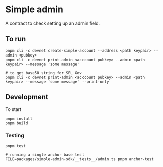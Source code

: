 # Simple admin

A contract to check setting up an admin field.

## To run

```
pnpm cli -c devnet create-simple-account --address <path keypair> --admin <pubkey>
pnpm cli -c devnet print-admin <acccount pubkey> --admin <path keypair> --message 'some message'

# to get base58 string for SPL Gov
pnpm cli -c devnet print-admin <acccount pubkey> --admin <path keypair> --message 'some message' --print-only
```

## Development

To start

```
pnpm install
pnpm build
```

### Testing

```
pnpm test

# running a single anchor base test
FILE=packages/simple-admin-sdk/__tests__/admin.ts pnpm anchor-test
```
